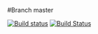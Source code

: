 #Branch master

[![Build status](https://ci.appveyor.com/api/projects/status/k4anjx506hwf953x/branch/master?svg=true)](https://ci.appveyor.com/project/odant/conan-zlib)
[![Build Status](https://travis-ci.org/odant/conan-zlib.svg?branch=master)](https://travis-ci.org/odant/conan-zlib)

